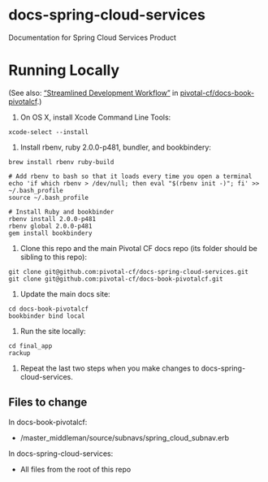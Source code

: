 # docs-spring-cloud-services
Documentation for Spring Cloud Services Product

# Running Locally

(See also: [&#8220;Streamlined Development Workflow&#8221;](https://github.com/pivotal-cf/docs-book-pivotalcf#streamlined-development-workflow) in [pivotal-cf/docs-book-pivotalcf](https://github.com/pivotal-cf/docs-book-pivotalcf).)

1. On OS X, install Xcode Command Line Tools:

  ```
xcode-select --install
  ```

1. Install rbenv, ruby 2.0.0-p481, bundler, and bookbindery:
  
  ```
brew install rbenv ruby-build

# Add rbenv to bash so that it loads every time you open a terminal
echo 'if which rbenv > /dev/null; then eval "$(rbenv init -)"; fi' >> ~/.bash_profile
source ~/.bash_profile

# Install Ruby and bookbinder
rbenv install 2.0.0-p481
rbenv global 2.0.0-p481
gem install bookbindery
  ```
  
1. Clone this repo and the main Pivotal CF docs repo (its folder should be sibling to this repo):
  
  ```
git clone git@github.com:pivotal-cf/docs-spring-cloud-services.git
git clone git@github.com:pivotal-cf/docs-book-pivotalcf.git
  ```

1. Update the main docs site:
  
  ```
cd docs-book-pivotalcf
bookbinder bind local
  ```
  
1. Run the site locally:

  ```
cd final_app
rackup
  ```
  
1. Repeat the last two steps when you make changes to docs-spring-cloud-services.

## Files to change

In docs-book-pivotalcf:
- /master_middleman/source/subnavs/spring_cloud_subnav.erb

In docs-spring-cloud-services:
- All files from the root of this repo



